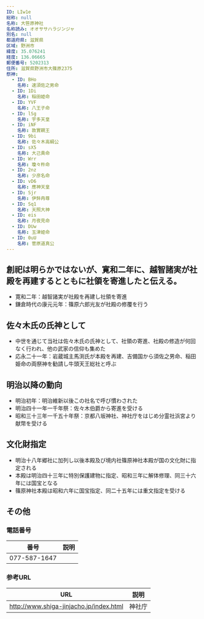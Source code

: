 ```yaml
---
ID: LIw1e
総称: null
名称: 大笹原神社
名称読み: オオササハラジンジャ
別名: null
都道府県: 滋賀県
区域: 野洲市
緯度: 35.076241
経度: 136.06665
郵便番号: 5202313
住所: 滋賀県野洲市大篠原2375
祭神:
  - ID: BHo
    名称: 速須佐之男命
  - ID: 1Di
    名称: 稲田姫命
  - ID: YVF
    名称: 八王子命
  - ID: lSg
    名称: 宇多天皇
  - ID: iNF
    名称: 敦實親王
  - ID: 9bi
    名称: 佐々木高綱公
  - ID: sX5
    名称: 大己貴命
  - ID: Wrr
    名称: 瓊々杵命
  - ID: 2nz
    名称: 少彦名命
  - ID: vD6
    名称: 應神天皇
  - ID: Sjr
    名称: 伊弉冉尊
  - ID: Sq1
    名称: 天照大神
  - ID: eis
    名称: 月夜見命
  - ID: DUw
    名称: 玉津姫命
  - ID: 0uU
    名称: 菅原道真公
---
```


## 創祀は明らかではないが、寛和二年に、越智諸実が社殿を再建するとともに社領を寄進したと伝える。

- 寛和二年：越智諸実が社殿を再建し社領を寄進
- 鎌倉時代の康元元年：篠原六郎光友が社殿の修覆を行う

## 佐々木氏の氏神として

- 中世を通じて当社は佐々木氏の氏神として、社領の寄進、社殿の修造が何回なく行われ、他の武家の信仰も集めた
- 応永二十一年：岩蔵城主馬渕氏が本殿を再建、吉備国から須佐之男命、稲田姫命の両祭神を勧請し牛頭天王総社と呼ぶ

## 明治以降の動向

- 明治初年：明治維新以後この社名で呼び慣わされた
- 明治四十一年一千年祭：佐々木伯爵から寄進を受ける
- 昭和三十三年一千五十年祭：京都八坂神社、神社庁をはじめ分霊社浜宮より献幣を受ける

## 文化財指定

- 明治十八年郷社に加列し以後本殿及び境内社篠原神社本殿が国の文化財に指定される
- 本殿は明治四十三年に特別保護建物に指定、昭和三年に解体修理、同三十六年には国宝となる
- 篠原神社本殿は昭和六年に国宝指定、同二十五年には重文指定を受ける

## その他

### 電話番号

| 番号         | 説明 |
| ------------ | ---- |
| 077-587-1647 |      |

### 参考URL

| URL                                     | 説明   |
| --------------------------------------- | ------ |
| http://www.shiga-jinjacho.jp/index.html | 神社庁 |

